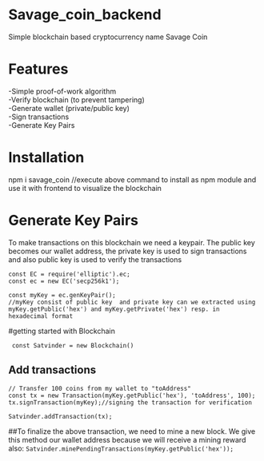 # Savage_coin_backend
Simple blockchain based cryptocurrency name Savage Coin
# Features
 -Simple proof-of-work algorithm<br/>
-Verify blockchain (to prevent tampering)<br/>
-Generate wallet (private/public key)<br/>
-Sign transactions<br/>
-Generate Key Pairs<br/>

# Installation
npm i savage_coin
//execute above command to install as npm module and use it with frontend to visualize the blockchain

# Generate Key Pairs
To make transactions on this blockchain we need a keypair. The public key becomes our wallet address, the private key is used to sign transactions and also public key is used to verify the transactions

```
const EC = require('elliptic').ec;
const ec = new EC('secp256k1');

const myKey = ec.genKeyPair();
//myKey consist of public key  and private key can we extracted using myKey.getPublic('hex') and myKey.getPrivate('hex') resp. in hexadecimal format
```

#getting started with Blockchain
 
```
 const Satvinder = new Blockchain()
```

## Add transactions
```
// Transfer 100 coins from my wallet to "toAddress"
const tx = new Transaction(myKey.getPublic('hex'), 'toAddress', 100);
tx.signTransaction(myKey);//signing the transaction for verification

Satvinder.addTransaction(tx);
```
 ##To finalize the above  transaction, we need to mine a new block. We give this method our wallet address because we will receive a mining reward also:
 ```Satvinder.minePendingTransactions(myKey.getPublic('hex'));```



